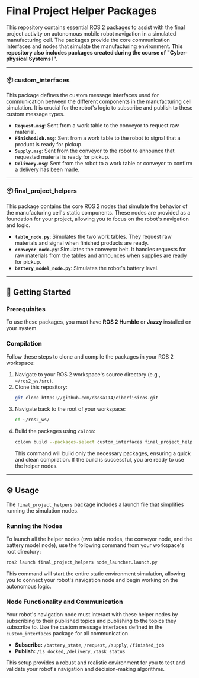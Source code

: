 # Final Project Helper Packages

This repository contains essential ROS 2 packages to assist with the final project activity on autonomous mobile robot navigation in a simulated manufacturing cell. The packages provide the core communication interfaces and nodes that simulate the manufacturing environment. **This repository also includes packages created during the course of "Cyber-physical Systems I".**

-----

### 📦 custom\_interfaces

This package defines the custom message interfaces used for communication between the different components in the manufacturing cell simulation. It is crucial for the robot's logic to subscribe and publish to these custom message types.

  * **`Request.msg`**: Sent from a work table to the conveyor to request raw material.
  * **`FinishedJob.msg`**: Sent from a work table to the robot to signal that a product is ready for pickup.
  * **`Supply.msg`**: Sent from the conveyor to the robot to announce that requested material is ready for pickup.
  * **`Delivery.msg`**: Sent from the robot to a work table or conveyor to confirm a delivery has been made.

-----

### 📦 final\_project\_helpers

This package contains the core ROS 2 nodes that simulate the behavior of the manufacturing cell's static components. These nodes are provided as a foundation for your project, allowing you to focus on the robot's navigation and logic.

  * **`table_node.py`**: Simulates the two work tables. They request raw materials and signal when finished products are ready.
  * **`conveyor_node.py`**: Simulates the conveyor belt. It handles requests for raw materials from the tables and announces when supplies are ready for pickup.
  * **`battery_model_node.py`**: Simulates the robot's battery level.

-----

## 🚀 Getting Started

### Prerequisites

To use these packages, you must have **ROS 2 Humble** or **Jazzy** installed on your system.

### Compilation

Follow these steps to clone and compile the packages in your ROS 2 workspace:

1.  Navigate to your ROS 2 workspace's source directory (e.g., `~/ros2_ws/src`).
2.  Clone this repository:
    ```bash
    git clone https://github.com/dsosa114/ciberfisicos.git
    ```
3.  Navigate back to the root of your workspace:
    ```bash
    cd ~/ros2_ws/
    ```
4.  Build the packages using `colcon`:
    ```bash
    colcon build --packages-select custom_interfaces final_project_helpers
    ```
    This command will build only the necessary packages, ensuring a quick and clean compilation. If the build is successful, you are ready to use the helper nodes.

-----

## ⚙️ Usage

The `final_project_helpers` package includes a launch file that simplifies running the simulation nodes.

### Running the Nodes

To launch all the helper nodes (two table nodes, the conveyor node, and the battery model node), use the following command from your workspace's root directory:

```bash
ros2 launch final_project_helpers node_launcher.launch.py
```

This command will start the entire static environment simulation, allowing you to connect your robot's navigation node and begin working on the autonomous logic.

### Node Functionality and Communication

Your robot's navigation node must interact with these helper nodes by subscribing to their published topics and publishing to the topics they subscribe to. Use the custom message interfaces defined in the `custom_interfaces` package for all communication.

  * **Subscribe:** `/battery_state`, `/request`, `/supply`, `/finished_job`
  * **Publish:** `/is_docked`, `/delivery`, `/task_status`

This setup provides a robust and realistic environment for you to test and validate your robot's navigation and decision-making algorithms.